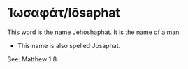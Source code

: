 # Ἰωσαφάτ/Iōsaphat

This word is the name Jehoshaphat. It is the name of a man.

* This name is also spelled Josaphat.

See: Matthew 1:8
